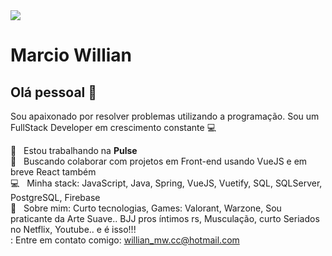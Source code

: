 <img width="auto" src="https://github.com/tgmarinho/tgmarinho/blob/master/banner.png">


# Marcio Willian

## Olá pessoal 👋
Sou apaixonado por resolver problemas utilizando a programação.
Sou um FullStack Developer em crescimento constante :computer:

 :rocket:  &nbsp; Estou trabalhando na **Pulse**
 <br/> :purple_heart: &nbsp; Buscando colaborar com projetos em Front-end usando VueJS e em breve React também
 <br/> :computer: &nbsp; Minha stack: JavaScript, Java, Spring, VueJS, Vuetify, SQL, SQLServer, PostgreSQL, Firebase
 <br/> 💬  &nbsp; Sobre mim: Curto tecnologias, Games: Valorant, Warzone, Sou praticante da Arte Suave.. BJJ pros íntimos rs, Musculação, curto Seriados no Netflix, Youtube.. e é isso!!!
 <br/> : Entre em contato comigo: willian_mw.cc@hotmail.com
